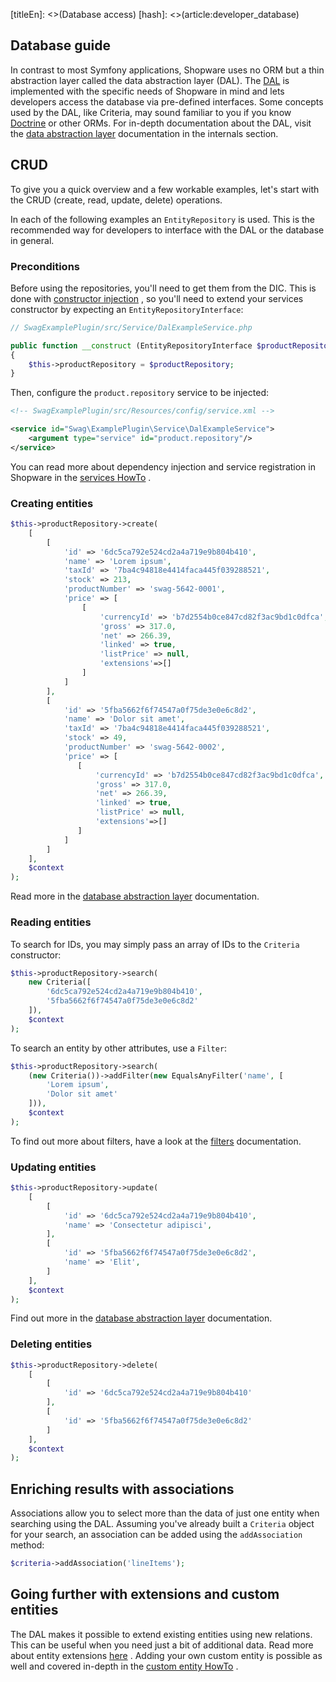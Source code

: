 [titleEn]: <>(Database access)
[hash]: <>(article:developer_database)

## Database guide

In contrast to most Symfony applications, Shopware uses no ORM but a thin
abstraction layer called the data abstraction layer (DAL). The
[DAL](./../60-references-internals/10-core/130-dal.md)
is implemented with the specific needs of Shopware in mind and lets developers
access the database via pre-defined interfaces. Some concepts used by the DAL,
like Criteria, may sound familiar to you if you know
[Doctrine](https://symfony.com/doc/current/doctrine.html)
or other ORMs. For in-depth documentation about the DAL, visit the
[data abstraction layer](./../60-references-internals/10-core/130-dal.md)
documentation in the internals section.

## CRUD

To give you a quick overview and a few workable examples, let's start with the
CRUD (create, read, update, delete) operations.

In each of the following examples an `EntityRepository` is used. This is the
recommended way for developers to interface with the DAL or the database in
general.

### Preconditions

Before using the repositories, you'll need to get them from the DIC. This is
done with
[constructor injection](https://symfony.com/doc/current/service_container/injection_types.html#constructor-injection)
, so you'll need to extend your services constructor by expecting an
`EntityRepositoryInterface`:

```php
// SwagExamplePlugin/src/Service/DalExampleService.php

public function __construct (EntityRepositoryInterface $productRepository)
{
    $this->productRepository = $productRepository;
}
```

Then, configure the `product.repository` service to be injected:

```xml
<!-- SwagExamplePlugin/src/Resources/config/service.xml -->

<service id="Swag\ExamplePlugin\Service\DalExampleService">
    <argument type="service" id="product.repository"/>
</service>
```

You can read more about dependency injection and service registration in
Shopware in the
[services HowTo](./../50-how-to/070-add-service.md)
.

### Creating entities

```php
$this->productRepository->create(
    [
        [
            'id' => '6dc5ca792e524cd2a4a719e9b804b410',
            'name' => 'Lorem ipsum',
            'taxId' => '7ba4c94818e4414faca445f039288521',
            'stock' => 213,
            'productNumber' => 'swag-5642-0001',
            'price' => [
                [
                    'currencyId' => 'b7d2554b0ce847cd82f3ac9bd1c0dfca',
                    'gross' => 317.0,
                    'net' => 266.39,
                    'linked' => true,
                    'listPrice' => null,
                    'extensions'=>[]
                ]
            ]
        ],
        [
            'id' => '5fba5662f6f74547a0f75de3e0e6c8d2',
            'name' => 'Dolor sit amet',
            'taxId' => '7ba4c94818e4414faca445f039288521',
            'stock' => 49,
            'productNumber' => 'swag-5642-0002',
            'price' => [
               [
                   'currencyId' => 'b7d2554b0ce847cd82f3ac9bd1c0dfca',
                   'gross' => 317.0,
                   'net' => 266.39,
                   'linked' => true,
                   'listPrice' => null,
                   'extensions'=>[]
               ]
            ]
        ]
    ],
    $context
);
```

Read more in the
[database abstraction layer](./../60-references-internals/10-core/130-dal.md)
documentation.

### Reading entities

To search for IDs, you may simply pass an array of IDs to the `Criteria`
constructor:

```php
$this->productRepository->search(
    new Criteria([
        '6dc5ca792e524cd2a4a719e9b804b410',
        '5fba5662f6f74547a0f75de3e0e6c8d2'
    ]),
    $context
);
```

To search an entity by other attributes, use a `Filter`:

```php
$this->productRepository->search(
    (new Criteria())->addFilter(new EqualsAnyFilter('name', [
        'Lorem ipsum',
        'Dolor sit amet'
    ])),
    $context
);
```

To find out more about filters, have a look at the
[filters](./../60-references-internals/10-core/130-dal.md#filters)
documentation.

### Updating entities

```php
$this->productRepository->update(
    [
        [
            'id' => '6dc5ca792e524cd2a4a719e9b804b410',
            'name' => 'Consectetur adipisci',
        ],
        [
            'id' => '5fba5662f6f74547a0f75de3e0e6c8d2',
            'name' => 'Elit',
        ]
    ],
    $context
);
```

Find out more in the
[database abstraction layer](./../60-references-internals/10-core/130-dal.md)
documentation.

### Deleting entities

```php
$this->productRepository->delete(
    [
        [
            'id' => '6dc5ca792e524cd2a4a719e9b804b410'
        ],
        [
            'id' => '5fba5662f6f74547a0f75de3e0e6c8d2'
        ]
    ],
    $context
);
```

## Enriching results with associations

Associations allow you to select more than the data of just one entity when
searching using the DAL. Assuming you've already built a `Criteria` object
for your search, an association can be added using the `addAssociation` method:

```php
$criteria->addAssociation('lineItems');
```

<!-- TODO: Link to reference documentation about associations (seemingly missing at the moment) -->

## Going further with extensions and custom entities

The DAL makes it possible to extend existing entities using new relations. This
can be useful when you need just a bit of additional data. Read more about
entity extensions
[here](./../50-how-to/180-entity-extension.md)
. Adding your own custom entity is possible as well and covered in-depth in the
[custom entity HowTo](./../50-how-to/050-custom-entity.md)
.

